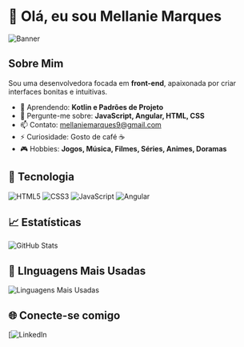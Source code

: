 # 👋 Olá, eu sou Mellanie Marques

![Banner](https://link-para-seu-banner.com)

## Sobre Mim
Sou uma desenvolvedora focada em **front-end**, apaixonada por criar interfaces bonitas e intuitivas.

- 🌱 Aprendendo: **Kotlin e Padrões de Projeto**
- 💬 Pergunte-me sobre: **JavaScript, Angular, HTML, CSS**
- 📫 Contato: [mellaniemarques9@gmail.com](mellaniemarques9@gmail.com)
- ⚡ Curiosidade: Gosto de café ☕
- 🎮 Hobbies: **Jogos, Música, Filmes, Séries, Animes, Doramas**

## 🚀 Tecnologia
![HTML5](https://img.shields.io/badge/-HTML5-E34F26?style=flat&logo=html5&logoColor=white)
![CSS3](https://img.shields.io/badge/-CSS3-1572B6?style=flat&logo=css3&logoColor=white)
![JavaScript](https://img.shields.io/badge/-JavaScript-F7DF1E?style=flat&logo=javascript&logoColor=black)
![Angular](https://img.shields.io/badge/-Angular-F7DF1E?style=flat&logo=angular&logoColor=black)

## 📈 Estatísticas
![GitHub Stats](https://github-readme-stats.vercel.app/api?username=seu-usuario&show_icons=true&theme=radical)

## 💾 LInguagens Mais Usadas
![Linguagens Mais Usadas](https://github-readme-stats.vercel.app/api/top-langs/?username=seu-usuario&layout=compact&theme=radical)


## 🌐 Conecte-se comigo
[![LinkedIn](https://www.linkedin.com/in/mellanie-marques-a78b67223/)

